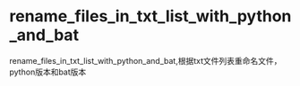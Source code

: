 # rename_files_in_txt_list_with_python_and_bat
rename_files_in_txt_list_with_python_and_bat,根据txt文件列表重命名文件，python版本和bat版本

